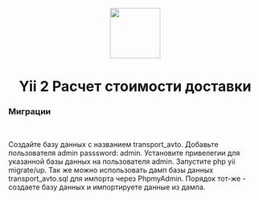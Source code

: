 <p align="center">
    <a href="https://github.com/yiisoft" target="_blank">
        <img src="https://avatars0.githubusercontent.com/u/993323" height="100px">
    </a>
    <h1 align="center">Yii 2 Расчет стоимости доставки</h1>
    <h3>Миграции</h3>
    <br>
</p>


<p>Создайте базу данных с названием transport_avto. Добавьте пользователя admin passsword: admin. Установите привелегии для указанной базы данных на пользователя admin. Запустите  php yii migrate/up. Так же можно использовать дамп базы данных transport_avto.sql для импорта через PhpmyAdmin. Порядок тот-же - создаете базу данных и импортируете данные из дампа.</p>
